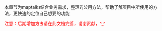 
本章节为maptalks结合业务需求，整理的公用方法，帮助了解项目中所使用的方法，更快速的定位自己想要的功能

<font color=red>注意：后期增加方法请在此文档完善，谢谢贡献，^_^</font>







